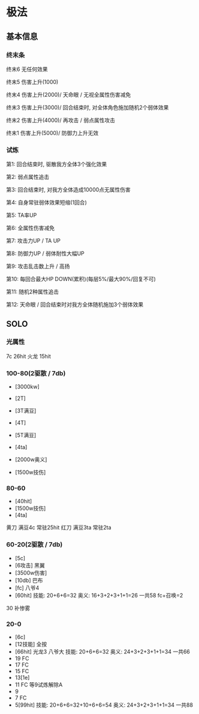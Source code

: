 # 极法

## 基本信息

### 终末条

终末6 无任何效果

终末5 伤害上升(1000)

终末4 伤害上升(2000)/ 天命眼 / 无视全属性伤害减免

终末3 伤害上升(3000)/ 回合结束时, 对全体角色施加随机2个弱体效果

终末2 伤害上升(4000)/ 再攻击 / 弱点属性攻击

终末1 伤害上升(5000)/ 防御力上升无效

### 试炼

第1: 回合结束时, 驱散我方全体3个强化效果

第2: 弱点属性追击

第3: 回合结束时, 对我方全体造成10000点无属性伤害

第4: 自身常驻弱体效果短缩(1回合)

第5: TA率UP

第6: 全属性伤害减免

第7: 攻击力UP / TA UP

第8: 防御力UP / 弱体耐性大幅UP

第9: 攻击乱击数上升 / 高扬

第10: 每回合最大HP DOWN(累积)(每层5%/最大90%/回复不可)

第11: 随机2种属性追击

第12: 天命眼 / 回合结束时对我方全体随机施加3个弱体效果

## SOLO

### 光属性

7c 26hit
火龙 15hit

### 100-80(2驱散 / 7db)

- [3000kw]
- [2T]
- [3T满豆]
- [4T]
- [5T满豆]

- [4ta]
- [2000w奥义]
- [1500w技伤]

### 80-60

- [40hit]
- [1500w技伤]
- [4ta]

黄刀 满豆4c 常驻25hit
红刀 满豆3ta 常驻2ta

### 60-20(2驱散 / 7db)

- [5c]
- [6攻击] 黑翼
- [3500w伤害]
- [10db] 巴布
- [fc] 八爷4
- [60hit] 技能: 20+6+6=32 奥义: 16+3+2+3+1+1=26 一共58 fc+召唤=2

30 补惨雾

### 20-0

- [6c]
- [12技能] 全按
- [66hit] 光龙3 八爷大 技能: 20+6+6=32 奥义: 24+3+2+3+1+1=34 一共66
- 19 FC
- 17 FC
- 15 FC
- 13[1e]
- 11 FC 等9试炼解除A
- 9
- 7 FC
- 5[99hit] 技能: 20+6+6=32+10+6+6=54 奥义: 24+3+2+3+1+1=34 一共88
